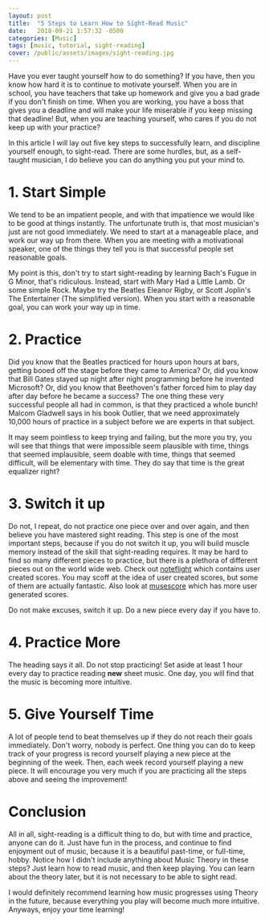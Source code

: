 ```yaml
---
layout: post
title:  "5 Steps to Learn How to Sight-Read Music"
date:   2018-09-21 1:57:32 -0500
categories: [Music]
tags: [music, tutorial, sight-reading]
cover: /public/assets/images/sight-reading.jpg
---
```

Have you ever taught yourself how to do something? If you have, then you know how hard it is to continue to motivate yourself. When you are in school, you
have teachers that take up homework and give you a bad grade if you don't finish on time. When you are working, you have a boss that gives you a deadline
and will make your life miserable if you keep missing that deadline! But, when you are teaching yourself, who cares if you do not keep up with your practice?

In this article I will lay out five key steps to successfully learn, and discipline yourself enough, to sight-read. There are some hurdles, but, as a
self-taught musician, I do believe you can do anything you put your mind to.

# 1. Start Simple

We tend to be an impatient people, and with that impatience we would like to be good at things instantly. The unfortunate truth is, that most musician's just
are not good immediately. We need to start at a manageable place, and work our way up from there. When you are meeting with a motivational speaker, one of the
things they tell you is that successful people set reasonable goals.

My point is this, don't try to start sight-reading by learning Bach's Fugue in G Minor, that's ridiculous. Instead, start with Mary Had a Little Lamb. Or some
simple Rock. Maybe try the Beatles Eleanor Rigby, or Scott Joplin's The Entertainer (The simplified version). When you start with a reasonable goal, you can
work your way up in time.

# 2. Practice

Did you know that the Beatles practiced for hours upon hours at bars, getting booed off the stage before they came to America? Or,
did you know that Bill Gates stayed up night after night programming before he invented Microsoft? Or, did you know that Beethoven's father forced him to play day
after day before he became a success? The one thing these very successful people all had in common, is that they practiced a whole bunch! Malcom Gladwell says in
his book Outlier, that we need approximately 10,000 hours of practice in a subject before we are experts in that subject.

It may seem pointless to keep trying and failing, but the more you try, you will see that things that were impossible seem plausible with time, things that
seemed implausible, seem doable with time, things that seemed difficult, will be elementary with time. They do say that time is the great equalizer right?

# 3. Switch it up

Do not, I repeat, do not practice one piece over and over again, and then believe you have mastered sight reading. This step is one of the most important steps,
because if you do not switch it up, you will build muscle memory instead of the skill that sight-reading requires. It may be hard to find so many different
pieces to practice, but there is a plethora of different pieces out on the world wide web. Check out [noteflight](http://www.noteflight.com) which contains
user created scores. You may scoff at the idea of user created scores, but some of them are actually fantastic. Also look at [musescore](http://www.musescore.com) which has more user generated scores.

Do not make excuses, switch it up. Do a new piece every day if you have to.

# 4. Practice More

The heading says it all. Do not stop practicing! Set aside at least 1 hour every day to practice reading **new** sheet music. One day, you will find that the music
is becoming more intuitive.

# 5. Give Yourself Time

A lot of people tend to beat themselves up if they do not reach their goals immediately. Don't worry, nobody is perfect. One thing you can do to keep track of
your progress is record yourself playing a new piece at the beginning of the week. Then, each week record yourself playing a new piece. It will encourage you
very much if you are practicing all the steps above and seeing the improvement!

# Conclusion

All in all, sight-reading is a difficult thing to do, but with time and practice, anyone can do it. Just have fun in the process, and continue to find enjoyment
out of music, because it is a beautiful past-time, or full-time, hobby. Notice how I didn't include anything about Music Theory in these steps? Just learn how to
read music, and then keep playing. You can learn about the theory later, but it is not necessary to be able to sight read.

I would definitely recommend learning how music progresses using Theory in the future, because everything you play will become much more intuitive. Anyways, enjoy
your time learning!
